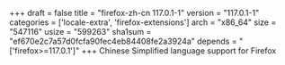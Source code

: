 +++
draft = false
title = "firefox-zh-cn 117.0.1-1"
version = "117.0.1-1"
categories = ['locale-extra', 'firefox-extensions']
arch = "x86_64"
size = "547116"
usize = "599263"
sha1sum = "ef670e2c7a57d0fcfa90fec4eb84408fe2a3924a"
depends = "['firefox>=117.0.1']"
+++
Chinese Simplified language support for Firefox